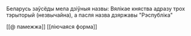 Беларусь заўсёды мела дзіўныя назвы: Вялікае княства адразу трох тэрыторый (незвычайна), а пасля назва дзяржавы "Рэспубліка"

[[@ памежжа]]
[[ліючаяся форма]]

